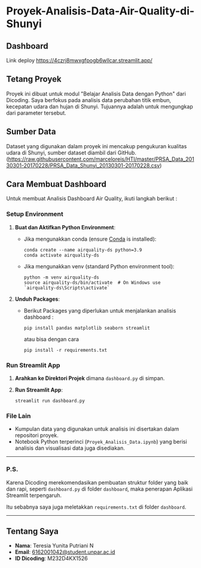 # Proyek-Analisis-Data-Air-Quality-di-Shunyi 

## Dashboard
Link deploy https://4czrj8mwxgfpogb6wllcar.streamlit.app/

## Tetang Proyek
Proyek ini dibuat untuk modul "Belajar Analisis Data dengan Python" dari Dicoding. Saya berfokus pada analisis data perubahan titik embun, kecepatan udara dan hujan di Shunyi. Tujuannya adalah untuk mengungkap dari parameter tersebut.

## Sumber Data
Dataset yang digunakan dalam proyek ini mencakup pengukuran kualitas udara di Shunyi, sumber dataset diambil dari GitHub.(https://raw.githubusercontent.com/marceloreis/HTI/master/PRSA_Data_20130301-20170228/PRSA_Data_Shunyi_20130301-20170228.csv)

## Cara Membuat Dashboard
Untuk membuat Analisis Dashboard Air Quality, ikuti langkah berikut :

### Setup Environment
1. **Buat dan Aktifkan Python Environment**:
   - Jika mengunakkan conda (ensure [Conda](https://docs.conda.io/en/latest/) is installed):
     ```
     conda create --name airquality-ds python=3.9
     conda activate airquality-ds
     ```
   - Jika mengunakkan venv (standard Python environment tool):
     ```
     python -m venv airquality-ds
     source airquality-ds/bin/activate  # On Windows use `airquality-ds\Scripts\activate`
     ```

2. **Unduh Packages**:
   - Berikut Packages yang diperlukan untuk menjalankan analisis dashboard :
     ```
     pip install pandas matplotlib seaborn streamlit
     ```

     atau bisa dengan cara
     ```
     pip install -r requirements.txt
     ```
### Run Streamlit App

1. **Arahkan ke Direktori Projek** dimana `dashboard.py` di simpan.

2. **Run Streamlit App**:
    ```
    streamlit run dashboard.py
    ```

### File Lain

- Kumpulan data yang digunakan untuk analisis ini disertakan dalam repositori proyek.
- Notebook Python terperinci (`Proyek_Analisis_Data.ipynb`) yang berisi analisis dan visualisasi data juga disediakan.
---
### P.S.
Karena Dicoding merekomendasikan pembuatan struktur folder yang baik dan rapi, seperti `dashboard.py` di folder `dashboard`, maka penerapan Aplikasi Streamlit terpengaruh.

Itu sebabnya saya juga meletakkan `requirements.txt` di folder `dashboard`.

---
## Tentang Saya
- **Nama**: Teresia Yunita Putriani N
- **Email**: 6162001042@student.unpar.ac.id
- **ID Dicoding**: M232D4KX1526

